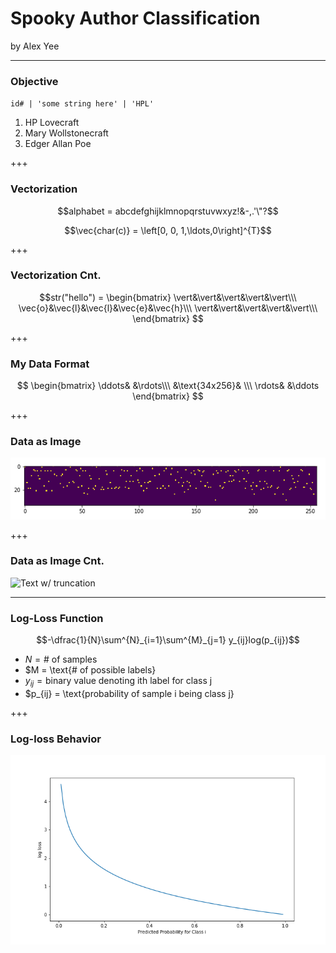 # Spooky Author Classification

by Alex Yee

---

### Objective

`id# | 'some string here' | 'HPL'`

1. HP Lovecraft
2. Mary Wollstonecraft
3. Edger Allan Poe

+++

### Vectorization

$$alphabet = abcdefghijklmnopqrstuvwxyz!&-,.'\"?$$

$$\vec{char(c)} = \left[0, 0, 1,\ldots,0\right]^{T}$$ 

+++

### Vectorization Cnt.

$$str("hello") = \begin{bmatrix}
\vert&\vert&\vert&\vert&\vert\\\
\vec{o}&\vec{l}&\vec{l}&\vec{e}&\vec{h}\\\
\vert&\vert&\vert&\vert&\vert\\\
\end{bmatrix}
$$

+++

### My Data Format

$$
\begin{bmatrix}
\ddots& &\rdots\\\
 &\text{34x256}& \\\
\rdots& &\ddots
\end{bmatrix}
$$

+++

### Data as Image

![Text as image](./imgrep.png)


+++

### Data as Image Cnt.

![Text w/ truncation](./sparseimg.png)

---

### Log-Loss Function

$$-\dfrac{1}{N}\sum^{N}_{i=1}\sum^{M}_{j=1} y_{ij}log(p_{ij})$$

- $N = \text{# of samples}$
- $M = \text{# of possible labels}
- $y_{ij} = \text{binary value denoting ith label for class j}$
- $p_{ij} = \text{probability of sample i being class j}

+++

### Log-loss Behavior

![Negative Log Curve](./logloss.png)
